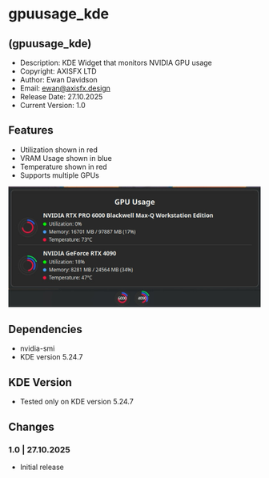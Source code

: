 # gpuusage_kde

## (gpuusage_kde)

* Description: KDE Widget that monitors NVIDIA GPU usage
* Copyright: AXISFX LTD
* Author: Ewan Davidson
* Email: ewan@axisfx.design
* Release Date: 27.10.2025
* Current Version: 1.0

## Features

* Utilization shown in red
* VRAM Usage shown in blue
* Temperature shown in red
* Supports multiple GPUs

![Alt text](./preview.jpg)

## Dependencies

* nvidia-smi
* KDE version 5.24.7

## KDE Version

* Tested only on KDE version 5.24.7

## Changes

### 1.0  |  27.10.2025

* Initial release